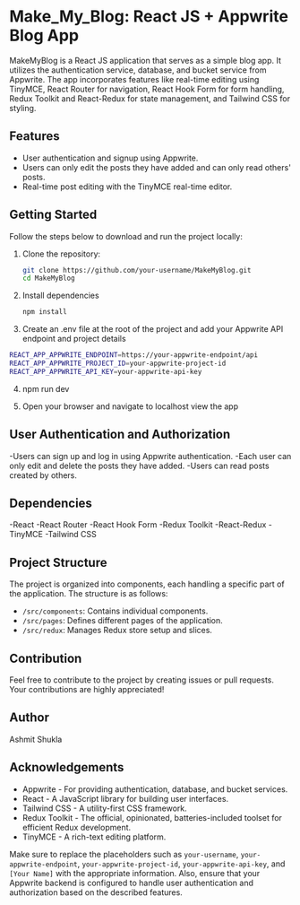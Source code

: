 # Make_My_Blog: React JS + Appwrite Blog App

MakeMyBlog is a React JS application that serves as a simple blog app. It utilizes the authentication service, database, and bucket service from Appwrite. The app incorporates features like real-time editing using TinyMCE, React Router for navigation, React Hook Form for form handling, Redux Toolkit and React-Redux for state management, and Tailwind CSS for styling.

## Features

- User authentication and signup using Appwrite.
- Users can only edit the posts they have added and can only read others' posts.
- Real-time post editing with the TinyMCE real-time editor.

## Getting Started

Follow the steps below to download and run the project locally:

1. Clone the repository:
   ```bash
   git clone https://github.com/your-username/MakeMyBlog.git
   cd MakeMyBlog


2. Install dependencies
    ```bash
    npm install

3. Create an .env file at the root of the project and add your Appwrite API endpoint and project details
```bash
REACT_APP_APPWRITE_ENDPOINT=https://your-appwrite-endpoint/api
REACT_APP_APPWRITE_PROJECT_ID=your-appwrite-project-id
REACT_APP_APPWRITE_API_KEY=your-appwrite-api-key
```


4. npm run dev


5. Open your browser and navigate to localhost view the app

## User Authentication and Authorization

-Users can sign up and log in using Appwrite authentication.
-Each user can only edit and delete the posts they have added.
-Users can read posts created by others.

## Dependencies

-React
-React Router
-React Hook Form
-Redux Toolkit
-React-Redux
-TinyMCE
-Tailwind CSS

## Project Structure

The project is organized into components, each handling a specific part of the application. The structure is as follows:

- `/src/components`: Contains individual components.
- `/src/pages`: Defines different pages of the application.
- `/src/redux`: Manages Redux store setup and slices.

## Contribution

Feel free to contribute to the project by creating issues or pull requests. Your contributions are highly appreciated!

## Author

Ashmit Shukla

## Acknowledgements

- Appwrite - For providing authentication, database, and bucket services.
- React - A JavaScript library for building user interfaces.
- Tailwind CSS - A utility-first CSS framework.
- Redux Toolkit - The official, opinionated, batteries-included toolset for efficient Redux development.
- TinyMCE - A rich-text editing platform.


Make sure to replace the placeholders such as `your-username`, `your-appwrite-endpoint`, `your-appwrite-project-id`, `your-appwrite-api-key`, and `[Your Name]` with the appropriate information. Also, ensure that your Appwrite backend is configured to handle user authentication and authorization based on the described features.
